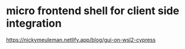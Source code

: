 # micro frontend shell for client side integration

https://nickymeuleman.netlify.app/blog/gui-on-wsl2-cypress